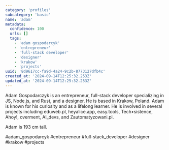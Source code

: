 ```yaml
---
category: 'profiles'
subcategory: 'basic'
name: 'adam'
metadata:
  confidence: 100
  urls: []
  tags:
    - 'adam gospodarcyk'
    - 'entrepreneur'
    - 'full-stack developer'
    - 'designer'
    - 'krakow'
    - 'projects'
uuid: '8d9617cc-fa9d-4a24-9c2b-8773127dfb4c'
created_at: '2024-09-14T12:25:32.253Z'
updated_at: '2024-09-14T12:25:32.253Z'
---
```


Adam Gospodarczyk is an entrepreneur, full-stack developer specializing in JS, Node.js, and Rust, and a designer. He is based in Krakow, Poland. Adam is known for his curiosity and as a lifelong learner. He is involved in several projects including eduweb.pl, heyalice.app, easy.tools, Tech•sistence, Ahoy!, overment, AI_devs, and Zautomatyzowani.pl.

Adam is 193 cm tall.

#adam_gospodarcyk #entrepreneur #full-stack_developer #designer #krakow #projects
